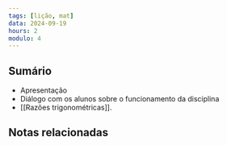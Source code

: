 ```yaml
---
tags: [lição, mat]
data: 2024-09-19
hours: 2
modulo: 4
---
```


## Sumário
- Apresentação
- Diálogo com os alunos sobre o funcionamento da disciplina
- [[Razões trigonométricas]].

## Notas relacionadas
